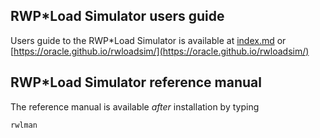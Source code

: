 ## RWP\*Load Simulator users guide

Users guide to the RWP\*Load Simulator is available at
[index.md](index.md) or
[https://oracle.github.io/rwloadsim/](https://oracle.github.io/rwloadsim/)

## RWP\*Load Simulator reference manual

The reference manual is available _after_ installation by typing
```
rwlman
```
